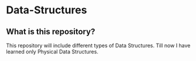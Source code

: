 # Data-Structures

## What is this repository?

This repository will include different types of Data Structures. Till now I have learned only Physical Data Structures.
